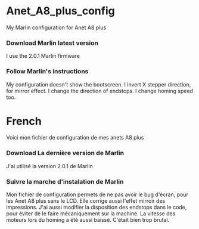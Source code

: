# Anet_A8_plus_config
My Marlin configuration for Anet A8 plus 
### Download Marlin latest version
I use the 2.0.1 Marlin firmware
### Follow Marlin's instructions

My configuration doesn't show the bootscreen. I invert X stepper direction, for mirror effect. I change the direction of endstops.
I change homing speed too.

# French
Voici mon fichier de configuration de mes anets A8 plus
### Download La dernière version de Marlin
J'ai utilisé la version 2.0.1 de Marlin
### Suivre la marche d'instalation de Marlin
Mon fichier de configuration permets de ne pas avoir le bug d'écran, pour les Anet A8 plus sans le LCD. Elle corrige aussi l'effet
 mirroir des impressions. J'ai aussi modifier la disposition des endstops dans le code, pour éviter de le faire mécaniquement sur 
 la machine. La vitesse des moteurs lors du homing a été aussi baissé. C'était bien trop brutal.
